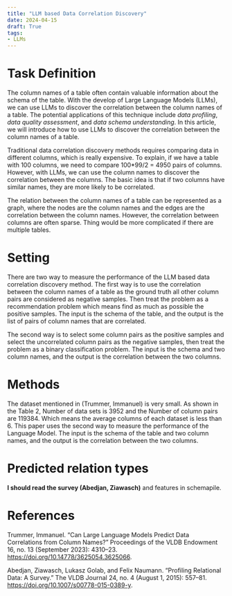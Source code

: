 ```yaml
---
title: "LLM based Data Correlation Discovery"
date: 2024-04-15
draft: True
tags: 
- LLMs
---
```

# Task Definition
The column names of a table often contain valuable information about the schema of the table. With the develop of Large Language Models (LLMs), we can use LLMs to discover the correlation between the column names of a table. The potential applications of this technique include *data profiling*, *data quality assessment*, and *data schema understanding*. In this article, we will introduce how to use LLMs to discover the correlation between the column names of a table.

Traditional data correlation discovery methods requires comparing data in different columns, which is really expensive. To explain, if we have a table with 100 columns, we need to compare 100*99/2 = 4950 pairs of columns. However, with LLMs, we can use the column names to discover the correlation between the columns. The basic idea is that if two columns have similar names, they are more likely to be correlated.

The relation between the column names of a table can be represented as a graph, where the nodes are the column names and the edges are the correlation between the column names. However, the correlation between columns are often sparse. Thing would be more complicated if there are multiple tables.

# Setting

There are two way to measure the performance of the LLM based data correlation discovery method. The first way is to use the correlation between the column names of a table as the ground truth all other column pairs are considered as negative samples. Then treat the problem as a recommendation problem which means find as much as possible the positive samples. The input is the schema of the table, and the output is the list of pairs of column names that are correlated.

The second way is to select some column pairs as the positive samples and select the uncorrelated column pairs as the negative samples, then treat the problem as a binary classification problem. The input is the schema and two column names, and the output is the correlation between the two columns.

# Methods

The dataset mentioned in (Trummer, Immanuel) is very small. As shown in the Table 2, Number of data sets is 3952 and the Number of column pairs are 119384. Which means the average columns of each dataset is less than 6. This paper uses the second way to measure the performance of the Language Model. The input is the schema of the table and two column names, and the output is the correlation between the two columns.

# Predicted relation types

**I should read the survey (Abedjan, Ziawasch)** and features in schemapile.



# References

Trummer, Immanuel. “Can Large Language Models Predict Data Correlations from Column Names?” Proceedings of the VLDB Endowment 16, no. 13 (September 2023): 4310–23. https://doi.org/10.14778/3625054.3625066.

Abedjan, Ziawasch, Lukasz Golab, and Felix Naumann. “Profiling Relational Data: A Survey.” The VLDB Journal 24, no. 4 (August 1, 2015): 557–81. https://doi.org/10.1007/s00778-015-0389-y.

